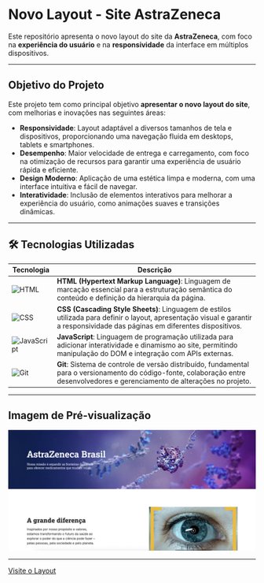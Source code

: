 # Novo Layout - Site AstraZeneca

Este repositório apresenta o novo layout do site da **AstraZeneca**, com foco na **experiência do usuário** e na **responsividade** da interface em múltiplos dispositivos.

---

## Objetivo do Projeto

Este projeto tem como principal objetivo **apresentar o novo layout do site**, com melhorias e inovações nas seguintes áreas:

- **Responsividade**: Layout adaptável a diversos tamanhos de tela e dispositivos, proporcionando uma navegação fluida em desktops, tablets e smartphones.
- **Desempenho**: Maior velocidade de entrega e carregamento, com foco na otimização de recursos para garantir uma experiência de usuário rápida e eficiente.
- **Design Moderno**: Aplicação de uma estética limpa e moderna, com uma interface intuitiva e fácil de navegar.
- **Interatividade**: Inclusão de elementos interativos para melhorar a experiência do usuário, como animações suaves e transições dinâmicas.

---

## 🛠️ Tecnologias Utilizadas

| **Tecnologia** | **Descrição** |
|----------------|--------------|
| ![HTML](https://cdn-icons-png.flaticon.com/512/15466/15466163.png) | **HTML (Hypertext Markup Language)**: Linguagem de marcação essencial para a estruturação semântica do conteúdo e definição da hierarquia da página. |
| ![CSS](https://cdn-icons-png.flaticon.com/512/5968/5968292.png) | **CSS (Cascading Style Sheets)**: Linguagem de estilos utilizada para definir o layout, apresentação visual e garantir a responsividade das páginas em diferentes dispositivos. |
| ![JavaScript](https://cdn-icons-png.flaticon.com/512/732/732190.png) | **JavaScript**: Linguagem de programação utilizada para adicionar interatividade e dinamismo ao site, permitindo manipulação do DOM e integração com APIs externas. |
| ![Git](https://cdn-icons-png.flaticon.com/512/174/174854.png) | **Git**: Sistema de controle de versão distribuído, fundamental para o versionamento do código-fonte, colaboração entre desenvolvedores e gerenciamento de alterações no projeto. |

--- 

## Imagem de Pré-visualização

<img src="/home.png" alt="Preview do Layout AstraZeneca" width="600" />

---

[Visite o Layout](#)
